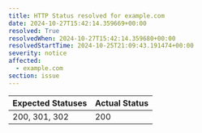 ```yaml
---
title: HTTP Status resolved for example.com
date: 2024-10-27T15:42:14.359669+00:00
resolved: True
resolvedWhen: 2024-10-27T15:42:14.359680+00:00
resolvedStartTime: 2024-10-25T21:09:43.191474+00:00
severity: notice
affected:
  - example.com
section: issue
---
```


| Expected Statuses | Actual Status  |
|-------------------|----------------|
| 200, 301, 302 | 200 |
